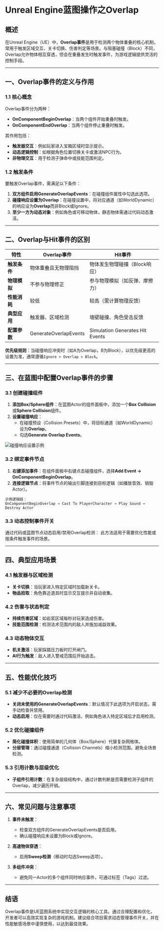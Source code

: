 # Unreal Engine蓝图操作之Overlap

## 概述
在Unreal Engine（UE）中，**Overlap事件**是用于检测两个物体重叠的核心机制，常用于触发区域交互、关卡切换、伤害判定等场景。与阻塞碰撞（Block）不同，Overlap允许物体相互穿透，但会在重叠发生时触发事件，为游戏逻辑提供灵活的控制手段。

---

## 一、Overlap事件的定义与作用
### 1.1 核心概念
Overlap事件分为两种：
- **OnComponentBeginOverlap**：当两个组件开始重叠时触发。
- **OnComponentEndOverlap**：当两个组件停止重叠时触发。

其作用包括：
- **触发器交互**：例如玩家进入宝箱区域时显示提示。
- **动态逻辑控制**：如根据角色位置切换关卡或激活NPC行为。
- **非物理交互**：用于检测子弹命中或技能范围判定。

### 1.2 触发条件
要触发Overlap事件，需满足以下条件：
1. **双方组件启用GenerateOverlapEvents**：在碰撞组件属性中勾选此选项。
2. **碰撞响应设置为Overlap**：在碰撞设置中，将对应通道（如WorldDynamic）的响应设为**Overlap**而非Block或Ignore。
3. **至少一方为动态对象**：例如角色或可移动物体，静态物体需通过代码动态激活。

---

## 二、Overlap与Hit事件的区别
| 特性                | Overlap事件                     | Hit事件                          |
|---------------------|---------------------------------|----------------------------------|
| **触发条件**        | 物体重叠且无物理阻挡            | 物体发生物理碰撞（Block响应）    |
| **物理模拟**        | 不参与物理修正                  | 参与物理模拟（如反弹、摩擦力）   |
| **性能消耗**        | 较低                           | 较高（需计算物理反馈）           |
| **典型应用**        | 触发器、区域检测                | 墙壁碰撞、角色受击反馈           |
| **配置参数**        | GenerateOverlapEvents          | Simulation Generates Hit Events |

**优先级规则**：当碰撞响应冲突时（如A为Overlap，B为Block），以优先级更高的设置为准，通常遵循`Ignore > Overlap > Block`。

---

## 三、在蓝图中配置Overlap事件的步骤
### 3.1 创建碰撞组件
1. **添加Box/Sphere组件**：在蓝图Actor的组件面板中，添加一个**Box Collision**或**Sphere Collision**组件。
2. **设置碰撞响应**：
   - 在碰撞预设（Collision Presets）中，将目标通道（如WorldDynamic）设为**Overlap**。
   - 勾选**Generate Overlap Events**。

![碰撞响应设置示例](https://pic3.zhimg.com/v2-aa07fa61c9fbaad924aa943a268b16aa_1440w.jpg)

### 3.2 绑定事件节点
1. **右键添加事件**：在组件面板中右键点击碰撞组件，选择**Add Event → OnComponentBeginOverlap**。
2. **连接逻辑节点**：将事件节点的输出引脚连接到目标逻辑（如播放音效、销毁Actor）。

```plaintext
示例逻辑链：
OnComponentBeginOverlap → Cast To PlayerCharacter → Play Sound → Destroy Actor
```

### 3.3 动态控制事件开关
通过代码或蓝图节点动态启用/禁用Overlap检测：
此方法适用于需要优化性能或按条件触发事件的场景。

---

## 四、典型应用场景
### 4.1 触发器与区域检测
- **关卡切换**：当玩家进入特定区域时加载新关卡。
- **物品拾取**：角色靠近道具时显示交互提示并自动收集。

### 4.2 伤害与状态判定
- **持续伤害区域**：如岩浆区域每秒对玩家造成伤害。
- **技能范围检测**：检测法术范围内的敌人并施加减益效果。

### 4.3 动态物体交互
- **机关激活**：玩家踩踏压力板时打开闸门。
- **AI行为触发**：敌人进入警戒范围后开始追击。

---

## 五、性能优化技巧
### 5.1 减少不必要的Overlap检测
- **关闭未使用的GenerateOverlapEvents**：默认情况下此选项为开启状态，需手动检查并禁用。
- **动态启用**：仅在需要时通过代码激活，例如角色进入特定区域后才启用检测。

### 5.2 优化碰撞组件
- **简化碰撞体积**：使用简单的几何体（Box/Sphere）代替复杂网格体。
- **分层管理**：通过碰撞通道（Collision Channels）缩小检测范围，避免全场景检测。

### 5.3 引用计数与层级优化
- **子组件引用计数**：在复杂层级结构中，通过计数判断是否需要检测子组件的Overlap，减少遍历开销。

---

## 六、常见问题与注意事项
1. **事件未触发**：
   - 检查双方组件的GenerateOverlapEvents是否启用。
   - 确认碰撞响应未设置为Block或Ignore。

2. **高速物体穿透**：
   - 启用**Sweep检测**（移动时勾选Sweep选项）。

3. **多组件冲突**：
   - 避免同一Actor的多个组件同时响应事件，可通过标签（Tags）过滤。

---

## 结语
Overlap事件是UE蓝图系统中实现交互逻辑的核心工具。通过合理配置和优化，开发者可以高效实现复杂的游戏机制。建议结合项目需求动态管理事件开关，并在性能敏感场景中谨慎使用，以达到最佳效果。

